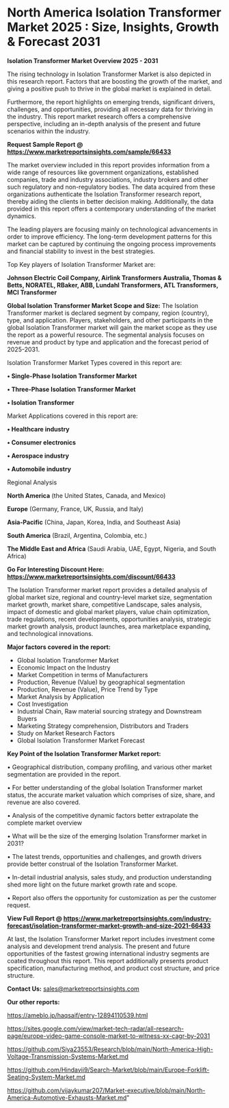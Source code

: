 # North America Isolation Transformer Market 2025 : Size, Insights, Growth & Forecast 2031

<Strong> Isolation Transformer Market Overview 2025 - 2031</strong>

The rising technology in Isolation Transformer Market is also depicted in this research report. Factors that are boosting the growth of the market, and giving a positive push to thrive in the global market is explained in detail.

Furthermore, the report highlights on emerging trends, significant drivers, challenges, and opportunities, providing all necessary data for thriving in the industry. This report market research offers a comprehensive perspective, including an in-depth analysis of the present and future scenarios within the industry.

<strong>Request Sample Report @ <a href=https://www.marketreportsinsights.com/sample/66433>https://www.marketreportsinsights.com/sample/66433</a></strong>

The market overview included in this report provides information from a wide range of resources like government organizations, established companies, trade and industry associations, industry brokers and other such regulatory and non-regulatory bodies. The data acquired from these organizations authenticate the Isolation Transformer research report, thereby aiding the clients in better decision making. Additionally, the data provided in this report offers a contemporary understanding of the market dynamics.

The leading players are focusing mainly on technological advancements in order to improve efficiency. The long-term development patterns for this market can be captured by continuing the ongoing process improvements and financial stability to invest in the best strategies.

Top Key players of Isolation Transformer Market are:

<strong>Johnson Electric Coil Company, Airlink Transformers Australia, Thomas & Betts, NORATEL, RBaker, ABB, Lundahl Transformers, ATL Transformers, MCI Transformer</strong>

<strong><b>Global Isolation Transformer Market Scope and Size:</b></strong>
The Isolation Transformer market is declared segment by company, region (country), type, and application. Players, stakeholders, and other participants in the global Isolation Transformer market will gain the market scope as they use the report as a powerful resource. The segmental analysis focuses on revenue and product by type and application and the forecast period of 2025-2031.

Isolation Transformer Market Types covered in this report are:

<strong>• Single-Phase Isolation Transformer Market

• Three-Phase Isolation Transformer Market

• Isolation Transformer</strong>

Market Applications covered in this report are:

<strong>• Healthcare industry

• Consumer electronics

• Aerospace industry

• Automobile industry</strong> 

Regional Analysis

<strong>North America</strong> (the United States, Canada, and Mexico)

<strong>Europe</strong> (Germany, France, UK, Russia, and Italy)

<strong>Asia-Pacific</strong> (China, Japan, Korea, India, and Southeast Asia)

<strong>South America</strong> (Brazil, Argentina, Colombia, etc.)

<strong>The Middle East and Africa</strong> (Saudi Arabia, UAE, Egypt, Nigeria, and South Africa)

<strong>Go For Interesting Discount Here: <a href=https://www.marketreportsinsights.com/discount/66433>https://www.marketreportsinsights.com/discount/66433</a></strong>

The Isolation Transformer market report provides a detailed analysis of global market size, regional and country-level market size, segmentation market growth, market share, competitive Landscape, sales analysis, impact of domestic and global market players, value chain optimization, trade regulations, recent developments, opportunities analysis, strategic market growth analysis, product launches, area marketplace expanding, and technological innovations.

<strong><b>Major factors covered in the report:</b></strong>
<ul>
  <li>Global Isolation Transformer Market </li>
  <li>Economic Impact on the Industry</li>
  <li>Market Competition in terms of Manufacturers</li>
  <li>Production, Revenue (Value) by geographical segmentation</li>
  <li>Production, Revenue (Value), Price Trend by Type</li>
  <li>Market Analysis by Application</li>
  <li>Cost Investigation</li>
  <li>Industrial Chain, Raw material sourcing strategy and Downstream Buyers</li>
  <li>Marketing Strategy comprehension, Distributors and Traders</li>
  <li>Study on Market Research Factors</li>
  <li>Global Isolation Transformer Market Forecast</li>
</ul>

<strong><b>Key Point of the Isolation Transformer Market report:</b></strong>

• Geographical distribution, company profiling, and various other market segmentation are provided in the report.

• For better understanding of the global Isolation Transformer market status, the accurate market valuation which comprises of size, share, and revenue are also covered.

• Analysis of the competitive dynamic factors better extrapolate the complete market overview

• What will be the size of the emerging Isolation Transformer market in 2031?

• The latest trends, opportunities and challenges, and growth drivers provide better construal of the Isolation Transformer Market.

• In-detail industrial analysis, sales study, and production understanding shed more light on the future market growth rate and scope.

• Report also offers the opportunity for customization as per the customer request.

<strong><b>View Full Report @ <a href=https://www.marketreportsinsights.com/industry-forecast/isolation-transformer-market-growth-and-size-2021-66433>https://www.marketreportsinsights.com/industry-forecast/isolation-transformer-market-growth-and-size-2021-66433</a></b></strong>


At last, the Isolation Transformer Market report includes investment come analysis and development trend analysis. The present and future opportunities of the fastest growing international industry segments are coated throughout this report. This report additionally presents product specification, manufacturing method, and product cost structure, and price structure.

<strong>Contact Us:</strong>
sales@marketreportsinsights.com

<strong>Our other reports:</strong>

<a href=https://ameblo.jp/haqsaif/entry-12894110539.html>https://ameblo.jp/haqsaif/entry-12894110539.html</a>

<a href=https://sites.google.com/view/market-tech-radar/all-research-page/europe-video-game-console-market-to-witness-xx-cagr-by-2031>https://sites.google.com/view/market-tech-radar/all-research-page/europe-video-game-console-market-to-witness-xx-cagr-by-2031</a>

<a href=https://github.com/Siya23553/Research/blob/main/North-America-High-Voltage-Transmission-Systems-Market.md>https://github.com/Siya23553/Research/blob/main/North-America-High-Voltage-Transmission-Systems-Market.md</a>

<a href=https://github.com/Hindavii9/Search-Market/blob/main/Europe-Forklift-Seating-System-Market.md>https://github.com/Hindavii9/Search-Market/blob/main/Europe-Forklift-Seating-System-Market.md</a>

<a href=https://github.com/vijaykumar207/Market-executive/blob/main/North-America-Automotive-Exhausts-Market.md>https://github.com/vijaykumar207/Market-executive/blob/main/North-America-Automotive-Exhausts-Market.md</a>"
